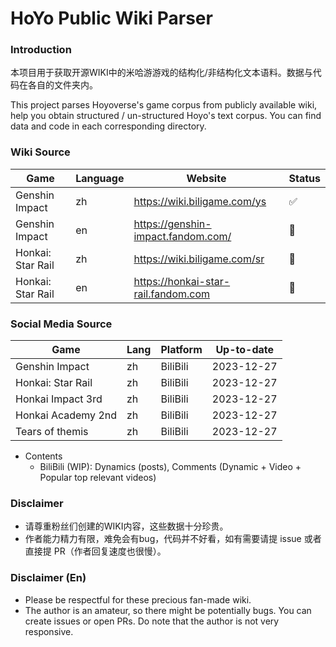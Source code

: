 # HoYo Public Wiki Parser

### Introduction

本项目用于获取开源WIKI中的米哈游游戏的结构化/非结构化文本语料。数据与代码在各自的文件夹内。

This project parses Hoyoverse's game corpus from publicly available wiki, help you obtain structured / un-structured Hoyo's text corpus. You can find data and code in each corresponding directory.

### Wiki Source
| Game              | Language | Website                             | Status                |
|-------------------|----------|-------------------------------------|-----------------------|
| Genshin Impact    | zh       | https://wiki.biligame.com/ys        | :white_check_mark:    |
| Genshin Impact    | en       | https://genshin-impact.fandom.com/  | :rocket:              |
| Honkai: Star Rail | zh       | https://wiki.biligame.com/sr        | :rocket:              |
| Honkai: Star Rail | en       | https://honkai-star-rail.fandom.com | :black_square_button: |

### Social Media Source
| Game               | Lang | Platform | Up-to-date |
|--------------------|------|----------|------------|
| Genshin Impact     | zh   | BiliBili | 2023-12-27 |
| Honkai: Star Rail  | zh   | BiliBili | 2023-12-27 |
| Honkai Impact 3rd  | zh   | BiliBili | 2023-12-27 |
| Honkai Academy 2nd | zh   | BiliBili | 2023-12-27 |
| Tears of themis    | zh   | BiliBili | 2023-12-27 |

- Contents
  - BiliBili (WIP): Dynamics (posts), Comments (Dynamic + Video + Popular top relevant videos) 

### Disclaimer

- 请尊重粉丝们创建的WIKI内容，这些数据十分珍贵。
- 作者能力精力有限，难免会有bug，代码并不好看，如有需要请提 issue 或者直接提 PR（作者回复速度也很慢）。

### Disclaimer (En)

- Please be respectful for these precious fan-made wiki.
- The author is an amateur, so there might be potentially bugs. You can create issues or open PRs. Do note that the author is not very responsive.
